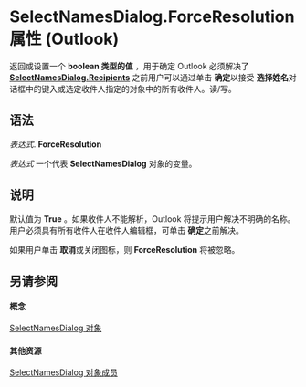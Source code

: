 
# SelectNamesDialog.ForceResolution 属性 (Outlook)

返回或设置一个 **boolean 类型的值** ，用于确定 Outlook 必须解决了 **[SelectNamesDialog.Recipients](8b939af1-b266-55ad-f9ad-8802ac2e0930.md)** 之前用户可以通过单击 **确定**以接受 **选择姓名**对话框中的键入或选定收件人指定的对象中的所有收件人。读/写。


## 语法

 _表达式_. **ForceResolution**

 _表达式_ 一个代表 **SelectNamesDialog** 对象的变量。


## 说明

默认值为 **True** 。如果收件人不能解析，Outlook 将提示用户解决不明确的名称。用户必须具有所有收件人在收件人编辑框，可单击 **确定**之前解决。

如果用户单击 **取消**或关闭图标，则 **ForceResolution** 将被忽略。


## 另请参阅


#### 概念


[SelectNamesDialog 对象](1522736a-3cad-9f1c-4da9-b52a3a01731c.md)
#### 其他资源


[SelectNamesDialog 对象成员](0f5546af-f89a-8a8b-ced9-a2d646bf9634.md)